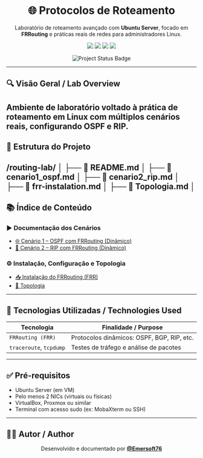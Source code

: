<h1 align="center">🌐 Protocolos de Roteamento</h1>
<p align="center">
  Laboratório de roteamento avançado com <strong>Ubuntu Server</strong>, focado em <strong>FRRouting</strong> e práticas reais de redes para administradores Linux.
</p>

<p align="center">
  <a href="https://ubuntu.com/server"><img src="https://img.shields.io/badge/Linux-Ubuntu--Server-2c3e50?style=for-the-badge&logo=ubuntu&logoColor=white"/></a>
  <a href="https://netfilter.org/"><img src="https://img.shields.io/badge/iptables-NAT%20%26%20Firewall-red?style=for-the-badge"/></a>
  <a href="https://www.frrouting.org/"><img src="https://img.shields.io/badge/FRRouting-OSPF%2FBGP-green?style=for-the-badge"/></a>
  <a href="https://www.virtualbox.org/"><img src="https://img.shields.io/badge/VirtualBox-Network%20Emulator-orange?style=for-the-badge"/></a>
</p>
<p align="center">
  <img src="https://img.shields.io/badge/Status-100%25%20Completed-brightgreen?style=for-the-badge&logo=github" alt="Project Status Badge"/>
</p>

---

## 🔍 Visão Geral / Lab Overview

Ambiente de laboratório voltado à prática de roteamento em Linux com múltiplos cenários reais, configurando OSPF e RIP.
---

## 📁 Estrutura do Projeto

/routing-lab/ │ ├── 📄 README.md │ ├── 📄 cenario1_ospf.md │ ├── 📄 cenario2_rip.md │ ├── 📄 frr-instalation.md │ ├── 📄 Topologia.md │
---

## 📚 Índice de Conteúdo 

### ▶️ Documentação dos Cenários

- [🌐 Cenário 1 – OSPF com FRRouting (Dinâmico)](./cenario1_ospf.md)
- [📡 Cenário 2 – RIP com FRRouting (Dinâmico)](./cenario2_rip.md)

### ⚙️ Instalação, Configuração e Topologia

- [📥 Instalação do FRRouting (FRR)](./frr-instalation.md)
- [🧱 Topologia](./Topologia.md)
---

## 🧠 Tecnologias Utilizadas / Technologies Used

| Tecnologia         | Finalidade / Purpose                           |
|--------------------|--------------------------------------------------|
| `FRRouting (FRR)`   | Protocolos dinâmicos: OSPF, BGP, RIP, etc.       |
| `traceroute`, `tcpdump` | Testes de tráfego e análise de pacotes           |

---

## ✅ Pré-requisitos

- Ubuntu Server (em VM)
- Pelo menos 2 NICs (virtuais ou físicas)
- VirtualBox, Proxmox ou similar
- Terminal com acesso sudo (ex: MobaXterm ou SSH)

---

## 🧑‍💻 Autor / Author

<p align="center">
Desenvolvido e documentado por <a href="https://github.com/Emersoft76"><strong>@Emersoft76</strong></a><br/>
</p>
